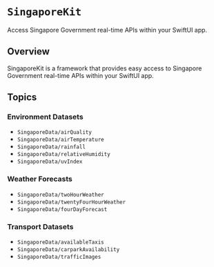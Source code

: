 # ``SingaporeKit``

Access Singapore Government real-time APIs within your SwiftUI app.

## Overview

SingaporeKit is a framework that provides easy access to Singapore Government real-time APIs within your SwiftUI app.

## Topics
### Environment Datasets
- ``SingaporeData/airQuality``
- ``SingaporeData/airTemperature``
- ``SingaporeData/rainfall``
- ``SingaporeData/relativeHumidity``
- ``SingaporeData/uvIndex``

### Weather Forecasts
- ``SingaporeData/twoHourWeather``
- ``SingaporeData/twentyFourHourWeather``
- ``SingaporeData/fourDayForecast``

### Transport Datasets
- ``SingaporeData/availableTaxis``
- ``SingaporeData/carparkAvailability``
- ``SingaporeData/trafficImages``
